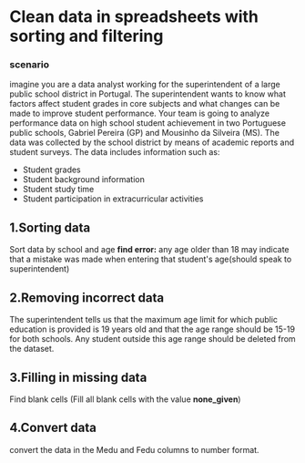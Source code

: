 # Clean data in spreadsheets with sorting and filtering

### scenario
imagine you are a data analyst working for the superintendent of a large public school district in Portugal. The superintendent wants to know what factors affect student grades in core subjects and what changes can be made to improve student performance. Your team is going to analyze performance data on high school student achievement in two Portuguese public schools, Gabriel Pereira (GP) and Mousinho da Silveira (MS). The data was collected by the school district by means of academic reports and student surveys. The data includes information such as:

- Student grades
- Student background information 
- Student study time
- Student participation in extracurricular activities


## 1.Sorting data

Sort data by school and age
**find error:** any age older than 18 may indicate that a mistake was made when entering that student's age(should speak to superintendent)

## 2.Removing incorrect data
The superintendent tells us that the maximum age limit for which public education is provided is 19 years old and that the age range should be 15-19 for both schools. Any student outside this age range should be deleted from the dataset. 

## 3.Filling in missing data
Find blank cells (Fill all blank cells with the value **none_given**)

## 4.Convert data
convert the data in the Medu and Fedu columns to number format.
